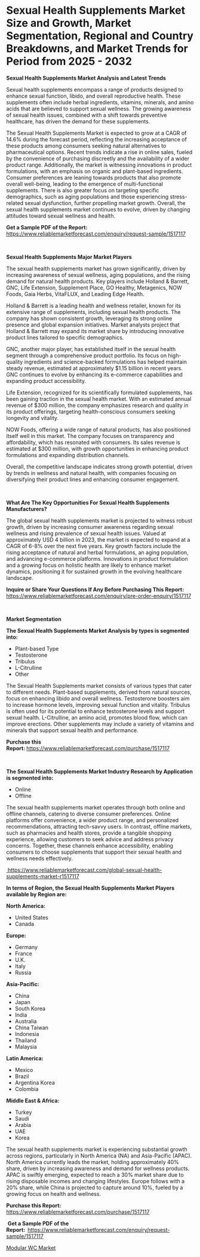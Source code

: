 <p><h1>Sexual Health Supplements Market Size and Growth, Market Segmentation, Regional and Country Breakdowns, and Market Trends for Period from 2025 -  2032</h1></p><p><strong>Sexual Health Supplements Market Analysis and Latest Trends</strong></p>
<p><p>Sexual health supplements encompass a range of products designed to enhance sexual function, libido, and overall reproductive health. These supplements often include herbal ingredients, vitamins, minerals, and amino acids that are believed to support sexual wellness. The growing awareness of sexual health issues, combined with a shift towards preventive healthcare, has driven the demand for these supplements.</p><p>The Sexual Health Supplements Market is expected to grow at a CAGR of 14.6% during the forecast period, reflecting the increasing acceptance of these products among consumers seeking natural alternatives to pharmaceutical options. Recent trends indicate a rise in online sales, fueled by the convenience of purchasing discreetly and the availability of a wider product range. Additionally, the market is witnessing innovations in product formulations, with an emphasis on organic and plant-based ingredients. Consumer preferences are leaning towards products that also promote overall well-being, leading to the emergence of multi-functional supplements. There is also greater focus on targeting specific demographics, such as aging populations and those experiencing stress-related sexual dysfunction, further propelling market growth. Overall, the sexual health supplements market continues to evolve, driven by changing attitudes toward sexual wellness and health.</p></p>
<p><strong>Get a Sample PDF of the Report:&nbsp;</strong> <a href="https://www.reliablemarketforecast.com/enquiry/request-sample/1517117?utm_campaign=3491&utm_medium=2&utm_source=Github&utm_content=ia&utm_term=05042025&utm_id=sexual-health-supplements">https://www.reliablemarketforecast.com/enquiry/request-sample/1517117</a></p>
<p>&nbsp;</p>
<p><strong>Sexual Health Supplements Major Market Players</strong></p>
<p><p>The sexual health supplements market has grown significantly, driven by increasing awareness of sexual wellness, aging populations, and the rising demand for natural health products. Key players include Holland & Barrett, GNC, Life Extension, Supplement Place, GO Healthy, Metagenics, NOW Foods, Gaia Herbs, VitaFLUX, and Leading Edge Health.</p><p>Holland & Barrett is a leading health and wellness retailer, known for its extensive range of supplements, including sexual health products. The company has shown consistent growth, leveraging its strong online presence and global expansion initiatives. Market analysts project that Holland & Barrett may expand its market share by introducing innovative product lines tailored to specific demographics.</p><p>GNC, another major player, has established itself in the sexual health segment through a comprehensive product portfolio. Its focus on high-quality ingredients and science-backed formulations has helped maintain steady revenue, estimated at approximately $1.15 billion in recent years. GNC continues to evolve by enhancing its e-commerce capabilities and expanding product accessibility.</p><p>Life Extension, recognized for its scientifically formulated supplements, has been gaining traction in the sexual health market. With an estimated annual revenue of $300 million, the company emphasizes research and quality in its product offerings, targeting health-conscious consumers seeking longevity and vitality.</p><p>NOW Foods, offering a wide range of natural products, has also positioned itself well in this market. The company focuses on transparency and affordability, which has resonated with consumers. Its sales revenue is estimated at $300 million, with growth opportunities in enhancing product formulations and expanding distribution channels.</p><p>Overall, the competitive landscape indicates strong growth potential, driven by trends in wellness and natural health, with companies focusing on diversifying their product lines and enhancing consumer engagement.</p></p>
<p>&nbsp;</p>
<p><strong>What Are The Key Opportunities For Sexual Health Supplements Manufacturers?</strong></p>
<p><p>The global sexual health supplements market is projected to witness robust growth, driven by increasing consumer awareness regarding sexual wellness and rising prevalence of sexual health issues. Valued at approximately USD 4 billion in 2023, the market is expected to expand at a CAGR of 6-8% over the next five years. Key growth factors include the rising acceptance of natural and herbal formulations, an aging population, and advancing e-commerce platforms. Innovations in product formulation and a growing focus on holistic health are likely to enhance market dynamics, positioning it for sustained growth in the evolving healthcare landscape.</p></p>
<p><strong>Inquire or Share Your Questions If Any Before Purchasing This Report:</strong> <a href="https://www.reliablemarketforecast.com/enquiry/pre-order-enquiry/1517117?utm_campaign=3491&utm_medium=2&utm_source=Github&utm_content=ia&utm_term=05042025&utm_id=sexual-health-supplements">https://www.reliablemarketforecast.com/enquiry/pre-order-enquiry/1517117</a></p>
<p>&nbsp;</p>
<p><strong>Market Segmentation</strong></p>
<p><strong>The Sexual Health Supplements Market Analysis by types is segmented into:</strong></p>
<p><ul><li>Plant-based Type</li><li>Testosterone</li><li>Tribulus</li><li>L-Citrulline</li><li>Other</li></ul></p>
<p><p>The Sexual Health Supplements market consists of various types that cater to different needs. Plant-based supplements, derived from natural sources, focus on enhancing libido and overall wellness. Testosterone boosters aim to increase hormone levels, improving sexual function and vitality. Tribulus is often used for its potential to enhance testosterone levels and support sexual health. L-Citrulline, an amino acid, promotes blood flow, which can improve erections. Other supplements may include a variety of vitamins and minerals that support sexual health and performance.</p></p>
<p><strong>Purchase this Report:&nbsp;</strong><a href="https://www.reliablemarketforecast.com/purchase/1517117?utm_campaign=3491&utm_medium=2&utm_source=Github&utm_content=ia&utm_term=05042025&utm_id=sexual-health-supplements">https://www.reliablemarketforecast.com/purchase/1517117</a></p>
<p>&nbsp;</p>
<p><strong>The Sexual Health Supplements Market Industry Research by Application is segmented into:</strong></p>
<p><ul><li>Online</li><li>Offline</li></ul></p>
<p><p>The sexual health supplements market operates through both online and offline channels, catering to diverse consumer preferences. Online platforms offer convenience, a wider product range, and personalized recommendations, attracting tech-savvy users. In contrast, offline markets, such as pharmacies and health stores, provide a tangible shopping experience, allowing customers to seek advice and address privacy concerns. Together, these channels enhance accessibility, enabling consumers to choose supplements that support their sexual health and wellness needs effectively.</p></p>
<p><a href="https://www.reliablemarketforecast.com/global-sexual-health-supplements-market-r1517117?utm_campaign=3491&utm_medium=2&utm_source=Github&utm_content=ia&utm_term=05042025&utm_id=sexual-health-supplements">&nbsp;https://www.reliablemarketforecast.com/global-sexual-health-supplements-market-r1517117</a></p>
<p><strong>In terms of Region, the Sexual Health Supplements Market Players available by Region are:</strong></p>
<p>
    <p> <strong> North America: </strong>
        <ul>
            <li>United States</li>
            <li>Canada</li>
        </ul>
        </p> 
    <p> <strong> Europe: </strong>
        <ul>
            <li>Germany</li>
            <li>France</li>
            <li>U.K.</li>
            <li>Italy</li>
            <li>Russia</li>
        </ul>
        </p> 
    <p> <strong> Asia-Pacific: </strong>
        <ul>
            <li>China</li>
            <li>Japan</li>
            <li>South Korea</li>
            <li>India</li>
            <li>Australia</li>
            <li>China Taiwan</li>
            <li>Indonesia</li>
            <li>Thailand</li>
            <li>Malaysia</li>
        </ul>
        </p> 
    <p> <strong> Latin America: </strong>
        <ul>
            <li>Mexico</li>
            <li>Brazil</li>
            <li>Argentina Korea</li>
            <li>Colombia</li>
        </ul>
        </p> 
    <p> <strong> Middle East & Africa: </strong>
        <ul>
            <li>Turkey</li>
            <li>Saudi</li>
            <li>Arabia</li>
            <li>UAE</li>
            <li>Korea</li>
        </ul>
    </p>
    </p>
<p><p>The sexual health supplements market is experiencing substantial growth across regions, particularly in North America (NA) and Asia-Pacific (APAC). North America currently leads the market, holding approximately 40% share, driven by increasing awareness and demand for wellness products. APAC is swiftly emerging, expected to reach a 30% market share due to rising disposable incomes and changing lifestyles. Europe follows with a 20% share, while China is projected to capture around 10%, fueled by a growing focus on health and wellness.</p></p>
<p><strong>Purchase this Report: </strong><a href="https://www.reliablemarketforecast.com/purchase/1517117?utm_campaign=3491&utm_medium=2&utm_source=Github&utm_content=ia&utm_term=05042025&utm_id=sexual-health-supplements">https://www.reliablemarketforecast.com/purchase/1517117</a></p>
<p>&nbsp;<strong>Get a Sample PDF of the Report:&nbsp;&nbsp;</strong><a href="https://www.reliablemarketforecast.com/enquiry/request-sample/1517117?utm_campaign=3491&utm_medium=2&utm_source=Github&utm_content=ia&utm_term=05042025&utm_id=sexual-health-supplements">https://www.reliablemarketforecast.com/enquiry/request-sample/1517117</a></p>
<p><strong></strong></p>
<p><p><a href="https://github.com/marteionun0/Market-Research-Report-List-1/blob/main/modular-wc-market.md?utm_campaign=3491&utm_medium=2&utm_source=Github&utm_content=ia&utm_term=05042025&utm_id=sexual-health-supplements">Modular WC Market</a></p></p>
